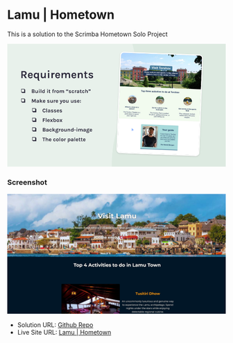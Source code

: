 # Lamu | Hometown
 
This is a solution to the Scrimba Hometown Solo Project

![screenshot](./images/Hometown%20Solo%20Project%20requirements.png)

### Screenshot

![screenshot](./images/Hometown.png)

- Solution URL: [Github Repo](https://github.com/jumaHarun/hometown)
- Live Site URL: [Lamu | Hometown](https://jharun-hometown.netlify.app/)
